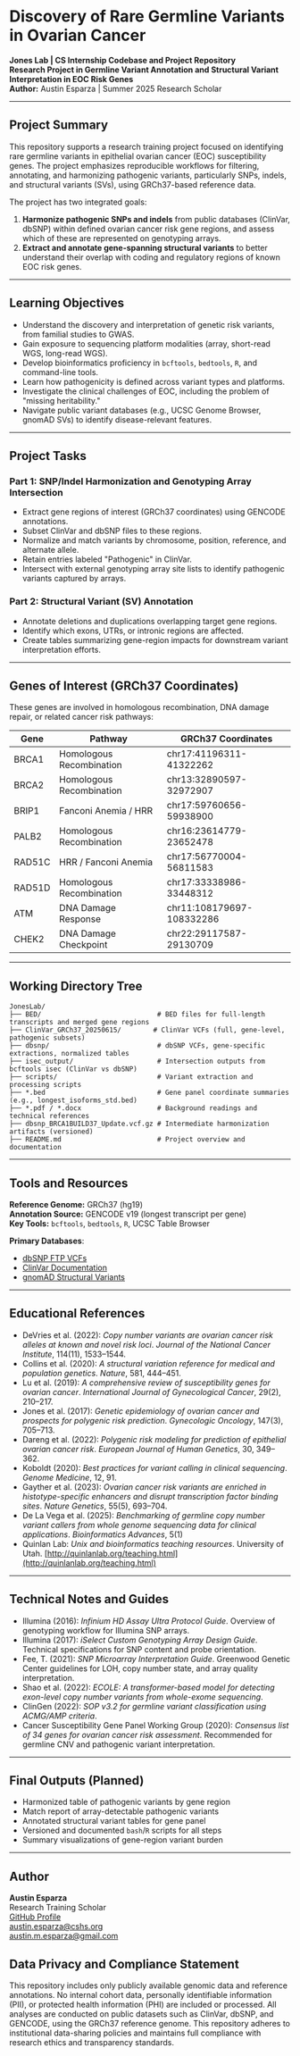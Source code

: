 # Discovery of Rare Germline Variants in Ovarian Cancer  
**Jones Lab | CS Internship Codebase and Project Repository**  
**Research Project in Germline Variant Annotation and Structural Variant Interpretation in EOC Risk Genes**  
**Author:** Austin Esparza | Summer 2025 Research Scholar  

---

## Project Summary

This repository supports a research training project focused on identifying rare germline variants in epithelial ovarian cancer (EOC) susceptibility genes. The project emphasizes reproducible workflows for filtering, annotating, and harmonizing pathogenic variants, particularly SNPs, indels, and structural variants (SVs), using GRCh37-based reference data.

The project has two integrated goals:

1. **Harmonize pathogenic SNPs and indels** from public databases (ClinVar, dbSNP) within defined ovarian cancer risk gene regions, and assess which of these are represented on genotyping arrays.  
2. **Extract and annotate gene-spanning structural variants** to better understand their overlap with coding and regulatory regions of known EOC risk genes.

---

## Learning Objectives

- Understand the discovery and interpretation of genetic risk variants, from familial studies to GWAS.
- Gain exposure to sequencing platform modalities (array, short-read WGS, long-read WGS).
- Develop bioinformatics proficiency in `bcftools`, `bedtools`, `R`, and command-line tools.
- Learn how pathogenicity is defined across variant types and platforms.
- Investigate the clinical challenges of EOC, including the problem of "missing heritability."
- Navigate public variant databases (e.g., UCSC Genome Browser, gnomAD SVs) to identify disease-relevant features.

---

## Project Tasks

### Part 1: SNP/Indel Harmonization and Genotyping Array Intersection
- Extract gene regions of interest (GRCh37 coordinates) using GENCODE annotations.
- Subset ClinVar and dbSNP files to these regions.
- Normalize and match variants by chromosome, position, reference, and alternate allele.
- Retain entries labeled "Pathogenic" in ClinVar.
- Intersect with external genotyping array site lists to identify pathogenic variants captured by arrays.

### Part 2: Structural Variant (SV) Annotation
- Annotate deletions and duplications overlapping target gene regions.
- Identify which exons, UTRs, or intronic regions are affected.
- Create tables summarizing gene-region impacts for downstream variant interpretation efforts.

---

## Genes of Interest (GRCh37 Coordinates)

These genes are involved in homologous recombination, DNA damage repair, or related cancer risk pathways:

| Gene   | Pathway                    | GRCh37 Coordinates                 |
|--------|-----------------------------|------------------------------------|
| BRCA1  | Homologous Recombination   | chr17:41196311-41322262            |
| BRCA2  | Homologous Recombination   | chr13:32890597-32972907            |
| BRIP1  | Fanconi Anemia / HRR       | chr17:59760656-59938900            |
| PALB2  | Homologous Recombination   | chr16:23614779-23652478            |
| RAD51C | HRR / Fanconi Anemia       | chr17:56770004-56811583            |
| RAD51D | Homologous Recombination   | chr17:33338986-33448312            |
| ATM    | DNA Damage Response        | chr11:108179697-108332286          |
| CHEK2  | DNA Damage Checkpoint      | chr22:29117587-29130709            |

---

## Working Directory Tree

```
JonesLab/
├── BED/                             # BED files for full-length transcripts and merged gene regions
├── ClinVar_GRCh37_20250615/        # ClinVar VCFs (full, gene-level, pathogenic subsets)
├── dbsnp/                           # dbSNP VCFs, gene-specific extractions, normalized tables
├── isec_output/                     # Intersection outputs from bcftools isec (ClinVar vs dbSNP)
├── scripts/                         # Variant extraction and processing scripts
├── *.bed                            # Gene panel coordinate summaries (e.g., longest_isoforms_std.bed)
├── *.pdf / *.docx                   # Background readings and technical references
├── dbsnp_BRCA1BUILD37_Update.vcf.gz # Intermediate harmonization artifacts (versioned)
├── README.md                        # Project overview and documentation
```



---

## Tools and Resources

**Reference Genome:** GRCh37 (hg19)  
**Annotation Source:** GENCODE v19 (longest transcript per gene)  
**Key Tools:** `bcftools`, `bedtools`, `R`, UCSC Table Browser  

**Primary Databases**:  
- [dbSNP FTP VCFs](https://ftp.ncbi.nih.gov/snp/redesign/latest_release/VCF/)  
- [ClinVar Documentation](https://www.ncbi.nlm.nih.gov/clinvar/docs/maintenance_use/)  
- [gnomAD Structural Variants](https://gnomad.broadinstitute.org/downloads#svs)

---

## Educational References

- DeVries et al. (2022): *Copy number variants are ovarian cancer risk alleles at known and novel risk loci*. *Journal of the National Cancer Institute*, 114(11), 1533–1544.  
- Collins et al. (2020): *A structural variation reference for medical and population genetics*. *Nature*, 581, 444–451. 
- Lu et al. (2019): *A comprehensive review of susceptibility genes for ovarian cancer*. *International Journal of Gynecological Cancer*, 29(2), 210–217.
- Jones et al. (2017): *Genetic epidemiology of ovarian cancer and prospects for polygenic risk prediction*. *Gynecologic Oncology*, 147(3), 705–713.
- Dareng et al. (2022): *Polygenic risk modeling for prediction of epithelial ovarian cancer risk*. *European Journal of Human Genetics*, 30, 349–362.
- Koboldt (2020): *Best practices for variant calling in clinical sequencing*. *Genome Medicine*, 12, 91. 
- Gayther et al. (2023): *Ovarian cancer risk variants are enriched in histotype-specific enhancers and disrupt transcription factor binding sites*. *Nature Genetics*, 55(5), 693–704.
- De La Vega et al. (2025): *Benchmarking of germline copy number variant callers from whole genome sequencing data for clinical applications*. *Bioinformatics Advances*, 5(1) 
- Quinlan Lab: *Unix and bioinformatics teaching resources*. University of Utah. [http://quinlanlab.org/teaching.html](http://quinlanlab.org/teaching.html)

---

## Technical Notes and Guides

- Illumina (2016): *Infinium HD Assay Ultra Protocol Guide*. Overview of genotyping workflow for Illumina SNP arrays.  
- Illumina (2017): *iSelect Custom Genotyping Array Design Guide*. Technical specifications for SNP content and probe orientation.  
- Fee, T. (2021): *SNP Microarray Interpretation Guide*. Greenwood Genetic Center guidelines for LOH, copy number state, and array quality interpretation.  
- Shao et al. (2022): *ECOLE: A transformer-based model for detecting exon-level copy number variants from whole-exome sequencing*.
- ClinGen (2022): *SOP v3.2 for germline variant classification using ACMG/AMP criteria*.  
- Cancer Susceptibility Gene Panel Working Group (2020): *Consensus list of 34 genes for ovarian cancer risk assessment*. Recommended for germline CNV and pathogenic variant interpretation.

---

## Final Outputs (Planned)

- Harmonized table of pathogenic variants by gene region  
- Match report of array-detectable pathogenic variants  
- Annotated structural variant tables for gene panel  
- Versioned and documented `bash`/`R` scripts for all steps  
- Summary visualizations of gene-region variant burden

---

## Author

**Austin Esparza**  
Research Training Scholar  
[GitHub Profile](https://github.com/austinesparza)  
austin.esparza@cshs.org  
austin.m.esparza@gmail.com  

## Data Privacy and Compliance Statement

This repository includes only publicly available genomic data and reference annotations. No internal cohort data, personally identifiable information (PII), or protected health information (PHI) are included or processed. All analyses are conducted on public datasets such as ClinVar, dbSNP, and GENCODE, using the GRCh37 reference genome. This repository adheres to institutional data-sharing policies and maintains full compliance with research ethics and transparency standards.
